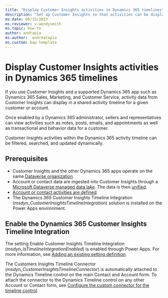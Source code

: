 ```yaml
---
title: "Display Customer Insights activities in Dynamics 365 timelines"
description: "Set up Customer Insights so that activities can be displayed on other Dynamics 365 apps." 
ms.date: 06/15/2023
ms.reviewer: v-wendysmith
ms.topic: how-to
author: andtapia
ms.author:  andreatapia
ms.custom: bap-template
---
```


# Display Customer Insights activities in Dynamics 365 timelines

If you use Customer Insights and a supported Dynamics 365 app such as Dynamics 365 Sales, Marketing, and Customer Service, activity data from Customer Insights can display in a shared activity timeline for a given customer or account.

Once enabled by a Dynamics 365 administrator, sellers and representatives can view activities such as notes, posts, emails, and appointments as well as transactional and behavior data for a customer.

Customer Insights activities within the Dynamics 365 activity timeline can be filtered, searched, and updated dynamically.

## Prerequisites

- Customer Insights and the other Dynamics 365 apps operate on the same [Dataverse organization](customer-insights-dataverse.md).
- Account or contact data are ingested into Customer Insights through a [Microsoft Dataverse managed data lake](connect-dataverse-managed-lake.md). The data is then [unified](data-unification.md).
- [Account or contact activities are defined](activities.md).
- The Dynamics 365 Customer Insights Timeline Integration (*msdyn_CustomerInsightsTimelineIntegration*) solution is installed on the Power Apps environment.

## Enable the Dynamics 365 Customer Insights Timeline Integration

The setting Enable Customer Insights Timeline Integration (*msdyn_IsTimelineIntegrationEnabled*) is enabled through Power Apps. For more information, see [Adding an existing setting definition](/power-apps/maker/data-platform/create-edit-configure-settings#adding-an-existing-setting-definition).

The Customers Insights Timeline Connector (*msdyn_CustomerInsightsTimelineConnector*) is automatically attached to the Dynamics Timeline control on the main Contact and Account form. To attach the connector to the Dynamics Timeline control on any other Account or Contact form, see [Configure the custom connector for the timeline control](/power-apps/maker/model-driven-apps/custom-connectors-timeline-control#configure-the-custom-connector-for-the-timeline-control).